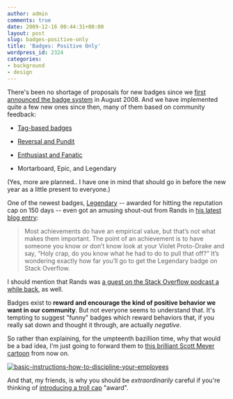 ```yaml
---
author: admin
comments: true
date: 2009-12-16 00:44:31+00:00
layout: post
slug: badges-positive-only
title: 'Badges: Positive Only'
wordpress_id: 2324
categories:
- background
- design
---
```



There's been no shortage of proposals for new badges since we [first announced the badge system](http://blog.stackoverflow.com/2008/07/stack-overflow-badge-feedbac/) in August 2008. And we have implemented quite a few new ones since then, many of them based on community feedback:







  * [Tag-based badges](http://blog.stackoverflow.com/2009/02/specialist-badge-implemented/)

  * [Reversal and Pundit](http://blog.stackoverflow.com/2009/07/reversal-and-pundit-badges/)

  * [Enthusiast and Fanatic](http://blog.stackoverflow.com/2009/06/enthusiast-and-fanatic-badges/)

  * Mortarboard, Epic, and Legendary




(Yes, more are planned.. I have one in mind that should go in before the new year as a little present to everyone.)



One of the newest badges, [Legendary](http://stackoverflow.com/badges/146/legendary) -- awarded for hitting the reputation cap on 150 days -- even got an amusing shout-out from Rands in [his latest blog entry](http://www.randsinrepose.com/archives/2009/12/13/gaming_the_system.html):





<blockquote>
Most achievements do have an empirical value, but that’s not what makes them important. The point of an achievement is to have someone you know or don’t know look at your Violet Proto-Drake and say, “Holy crap, do you know what he had to do to pull that off?” It’s wondering exactly how far you’ll go to get the Legendary badge on Stack Overflow.
</blockquote>





I should mention that Rands was [a guest on the Stack Overflow podcast a while back](http://blog.stackoverflow.com/2009/02/podcast-40/), as well.



Badges exist to **reward and encourage the kind of positive behavior we want in our community**. But not everyone seems to understand that. It's tempting to suggest "funny" badges which reward behaviors that, if you really sat down and thought it through, are actually _negative_.



So rather than explaining, for the umpteenth bazillion time, why that would be a bad idea, I'm just going to forward them to [this brilliant Scott Meyer cartoon](http://basicinstructions.net/basic-instructions/2009/12/13/how-to-discipline-your-employees.html) from now on.



[![basic-instructions-how-to-discipline-your-employees](http://blog.stackoverflow.com/wp-content/uploads/basic-instructions-how-to-discipline-your-employees.png)](http://basicinstructions.net/basic-instructions/2009/12/13/how-to-discipline-your-employees.html)



And that, my friends, is why you should be _extraordinarily_ careful if you're thinking of [introducing a troll cap](http://37signals.com/svn/archives2/introducing_the_troll_cap.php) "award".

